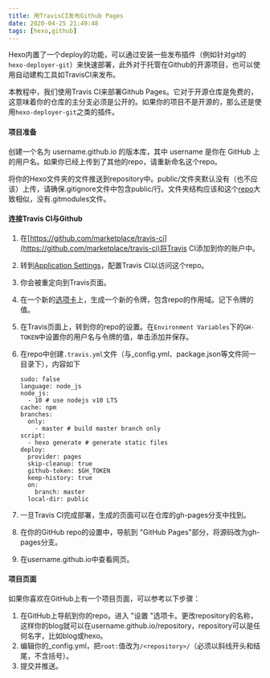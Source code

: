```yaml
---
title: 用TravisCI发布Github Pages
date: 2020-04-25 21:49:48
tags: [hexo,github] 
---
```


Hexo内置了一个deploy的功能，可以通过安装一些发布插件（例如针对git的 `hexo-deployer-git`）来快速部署，此外对于托管在Github的开源项目，也可以使用自动建构工具如TravisCI来发布。

本教程中，我们使用Travis CI来部署Github Pages。它对于开源仓库是免费的，这意味着你的仓库的主分支必须是公开的。如果你的项目不是开源的，那么还是使用`hexo-deployer-git`之类的插件。

#### 项目准备
创建一个名为 username.github.io 的版本库，其中 username 是你在 GitHub 上的用户名。如果你已经上传到了其他的repo，请重新命名这个repo。

将你的Hexo文件夹的文件推送到repository中。public/文件夹默认没有（也不应该）上传，请确保.gitignore文件中包含public/行。文件夹结构应该和这个[repo](https://github.com/hexojs/hexo-starter)大致相似，没有.gitmodules文件。

<!--More -->

#### 连接Travis CI与Github

1. 在[https://github.com/marketplace/travis-ci](https://github.com/marketplace/travis-ci)将Travis CI添加到你的账户中。
2. 转到[Application Settings](https://github.com/settings/installations)，配置Travis CI以访问这个repo。
3. 你会被重定向到Travis页面。
4. 在一个新的[选项卡](https://github.com/settings/tokens)上，生成一个新的令牌，包含repo的作用域。记下令牌的值。
5. 在Travis页面上，转到你的repo的设置。在`Environment Variables`下的`GH-TOKEN`中设置你的用户名与令牌的值，单击添加并保存。
6. 在repo中创建`.travis.yml`文件（与_config.yml、package.json等文件同一目录下），内容如下

	```
	sudo: false
	language: node_js
	node_js:
	  - 10 # use nodejs v10 LTS
	cache: npm
	branches:
	  only:
	    - master # build master branch only
	script:
	  - hexo generate # generate static files
	deploy:
	  provider: pages
	  skip-cleanup: true
	  github-token: $GH_TOKEN
	  keep-history: true
	  on:
	    branch: master
	  local-dir: public
	```
6. 一旦Travis CI完成部署，生成的页面可以在仓库的gh-pages分支中找到。
7. 在你的GitHub repo的设置中，导航到 "GitHub Pages"部分，将源码改为gh-pages分支。
8. 在username.github.io中查看网页。

#### 项目页面
如果你喜欢在GitHub上有一个项目页面，可以参考以下步骤：

1. 在GitHub上导航到你的repo。进入 "设置 "选项卡。更改repository的名称，这样你的blog就可以在username.github.io/repository，repository可以是任何名字，比如blog或hexo。
2. 编辑你的_config.yml，把`root:`值改为`/<repository>/`（必须以斜线开头和结尾，不含括号）。
3. 提交并推送。

